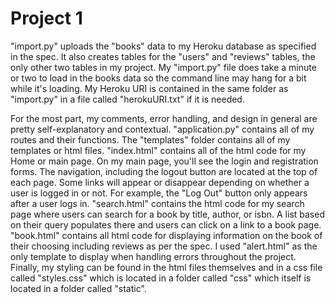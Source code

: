 # Project 1

"import.py" uploads the "books" data to my Heroku database as specified in the spec.
It also creates tables for the "users" and "reviews" tables, the only other two
tables in my project. My "import.py" file does take a minute or two to load in the
books data so the command line may hang for a bit while it's loading. My Heroku URI
is contained in the same folder as "import.py" in a file called "herokuURI.txt" if it
is needed.

For the most part, my comments, error handling, and design in general are pretty
self-explanatory and contextual. "application.py" contains all of my routes and their
functions. The "templates" folder contains all of my templates or html files.
"index.html" contains all of the html code for my Home or main page. On my main page,
you'll see the login and registration forms. The navigation, including the logout
button are located at the top of each page. Some links will appear or disappear
depending on whether a user is logged in or not. For example, the "Log Out" button
only appears after a user logs in. "search.html" contains the html code for my search
page where users can search for a book by title, author, or isbn. A list based on
their query populates there and users can click on a link to a book page. "book.html"
contains all html code for displaying information on the book of their choosing
including reviews as per the spec. I used "alert.html" as the only template to display
when handling errors throughout the project. Finally, my styling can be found in the
html files themselves and in a css file called "styles.css" which is located in a
folder called "css" which itself is located in a folder called "static".
